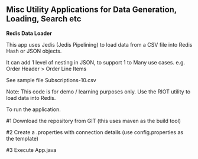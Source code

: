 
<h2>Misc Utility Applications for Data Generation, Loading, Search etc</h2>


<b>Redis Data Loader</b>

This app uses Jedis (Jedis Pipelining) to load data from a CSV file into Redis Hash or JSON objects.

It can add 1 level of nesting in JSON, to support 1 to Many use cases. e.g. Order Header > Order Line Items

See sample file Subscriptions-10.csv

Note: This code is for demo / learning purposes only. Use the RIOT utility to load data into Redis.

To run the application.

#1 Download the repository from GIT (this uses maven as the build tool)

#2 Create a .properties with connection details (use config.properties as the template)

#3 Execute App.java